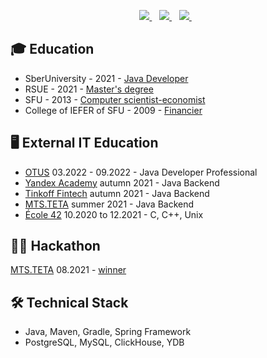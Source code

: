 <p align='center'>
   <a href="https://t.me/se_foster" target="_blank">
    <img src="https://img.shields.io/badge/Telegram-2CA5E0?style=for-the-badge&logo=telegram&logoColor=white" />        
  </a>&nbsp;&nbsp;
   <a href="mailto:dm@sefoster.ru" target="_blank">
    <img src="https://img.shields.io/badge/mail-eb4235?style=for-the-badge&logo=gmail&logoColor=white" />        
  </a>&nbsp;&nbsp;
  <a href="https://www.linkedin.com/in/sergei-foster/" target="_blank">
    <img src="https://img.shields.io/badge/LinkedIn-0B66C2?style=for-the-badge&logo=linkedin&logoColor=white" />        
  </a>&nbsp;&nbsp;

## 🎓 Education
* SberUniversity - 2021 - [Java Developer](https://yadi.sk/i/L1xJ8sg-wvtJ8w)
* RSUE - 2021 - [Master's degree](https://disk.yandex.ru/i/t6ZrSvQfHQKXvw)
* SFU - 2013 - [Computer scientist-economist](https://disk.yandex.ru/i/mUxEBB99KWtc2w)
* College of IEFER of SFU - 2009 - [Financier](https://disk.yandex.ru/i/WiWy7bBhSIoj7g)

## 🖥 External IT Education
* [OTUS](https://otus.ru/lessons/java-professional/) 03.2022 - 09.2022 - Java Developer Professional 
* [Yandex Academy](https://academy.yandex.ru/schools/backend) autumn 2021 - Java Backend
* [Tinkoff Fintech](https://fintech.tinkoff.ru/study/fintech/java/) autumn 2021 - Java Backend
* [MTS.TETA](https://www.teta.mts.ru/backend_program_description) summer 2021 - Java Backend
* [École 42](https://42.fr/) 10.2020 to 12.2021 - C, C++, Unix
   
## 👨‍💻 Hackathon
[MTS.TETA](https://edtech17.notion.site/2021-b5aa7c065dc04ca59aefe057fb7344e0) 08.2021 - [winner](https://yadi.sk/i/Zo1FV4ZxsFg_8Q) 

## 🛠 Technical Stack
* Java, Maven, Gradle, Spring Framework
* PostgreSQL, MySQL, ClickHouse, YDB
